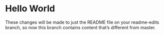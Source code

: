 # Hello World

These changes will be made to just the README file on your readme-edits branch, so now this branch contains content that’s different from master.
